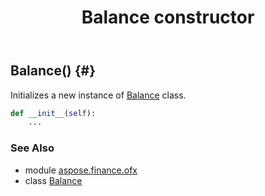 ﻿---
title: Balance constructor
second_title: Aspose.Finance for Python via .NET API References
description: 
type: docs
weight: 10
url: /python-net/aspose.finance.ofx/balance/__init__/
is_root: false
---

## Balance() {#}

Initializes a new instance of [Balance](/finance/python-net/aspose.finance.ofx/balance) class.



```python
def __init__(self):
    ...
```





### See Also
* module [aspose.finance.ofx](../../)
* class [Balance](/finance/python-net/aspose.finance.ofx/balance)
